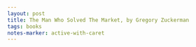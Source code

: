 ```yaml
---
layout: post
title: The Man Who Solved The Market, by Gregory Zuckerman 
tags: books
notes-marker: active-with-caret
---
```

